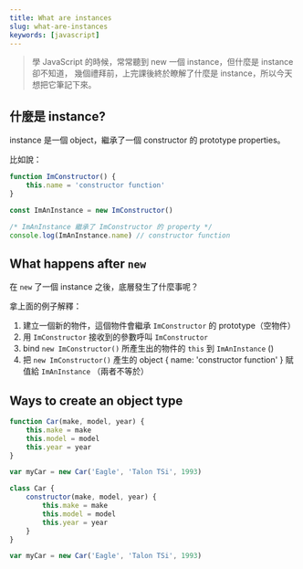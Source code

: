 ```yaml
---
title: What are instances
slug: what-are-instances
keywords: [javascript]
---
```


> 學 JavaScript 的時候，常常聽到 new 一個 instance，但什麼是 instance 卻不知道，
> 幾個禮拜前，上完課後終於瞭解了什麼是 instance，所以今天想把它筆記下來。

## 什麼是 instance?

instance 是一個 object，繼承了一個 constructor 的 prototype properties。

比如說：

```js
function ImConstructor() {
    this.name = 'constructor function'
}

const ImAnInstance = new ImConstructor()

/* ImAnInstance 繼承了 ImConstructor 的 property */
console.log(ImAnInstance.name) // constructor function
```

## What happens after `new`

在 `new` 了一個 instance 之後，底層發生了什麼事呢？

拿上面的例子解釋：

1. 建立一個新的物件，這個物件會繼承 `ImConstructor` 的 prototype（空物件）
2. 用 `ImConstructor` 接收到的參數呼叫 `ImConstructor`
3. bind `new ImConstructor()` 所產生出的物件的 `this` 到 `ImAnInstance` ()
4. 把 `new ImConstructor()` 產生的 object { name: 'constructor function' } 賦值給 `ImAnInstance` （兩者不等於）

## Ways to create an object type

```js
function Car(make, model, year) {
    this.make = make
    this.model = model
    this.year = year
}

var myCar = new Car('Eagle', 'Talon TSi', 1993)
```

```js
class Car {
    constructor(make, model, year) {
        this.make = make
        this.model = model
        this.year = year
    }
}

var myCar = new Car('Eagle', 'Talon TSi', 1993)
```
